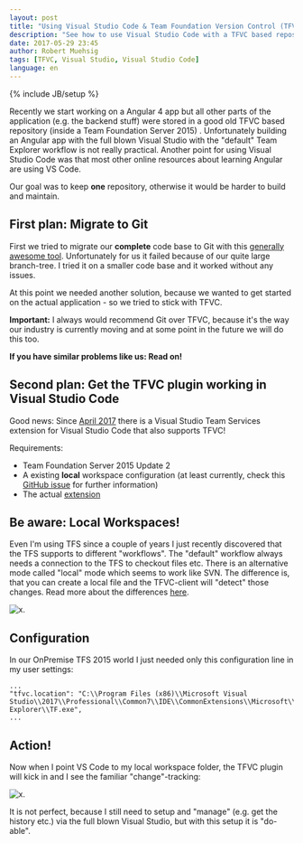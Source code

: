 ```yaml
---
layout: post
title: "Using Visual Studio Code & Team Foundation Version Control (TFVC)"
description: "See how to use Visual Studio Code with a TFVC based repository."
date: 2017-05-29 23:45
author: Robert Muehsig
tags: [TFVC, Visual Studio, Visual Studio Code]
language: en
---
```

{% include JB/setup %}

Recently we start working on a Angular 4 app but all other parts of the application (e.g. the backend stuff) were stored in a good old TFVC based repository (inside a Team Foundation Server 2015) . 
Unfortunately building an Angular app with the full blown Visual Studio with the "default" Team Explorer workflow is not really practical.
Another point for using Visual Studio Code was that most other online resources about learning Angular are using VS Code.

Our goal was to keep __one__ repository, otherwise it would be harder to build and maintain.

## First plan: Migrate to Git

First we tried to migrate our __complete__ code base to Git with this [generally awesome tool](https://github.com/git-tfs/git-tfs). Unfortunately for us it failed because of our quite large branch-tree. I tried it on a smaller code base and it worked without any issues.

At this point we needed another solution, because we wanted to get started on the actual application - so we tried to stick with TFVC.

__Important:__ I always would recommend Git over TFVC, because it's the way our industry is currently moving and at some point in the future we will do this too.

__If you have similar problems like us: Read on!__

## Second plan: Get the TFVC plugin working in Visual Studio Code

Good news: Since [April 2017](https://blogs.msdn.microsoft.com/visualstudioalm/2017/04/12/official-release-of-tfvc-support-for-visual-studio-code/) there is a Visual Studio Team Services extension for Visual Studio Code that also supports TFVC!

Requirements:

* Team Foundation Server 2015 Update 2
* A existing __local__ workspace configuration (at least currently, check this [GitHub issue](https://github.com/Microsoft/vsts-vscode/issues/176) for further information)
* The actual [extension](https://github.com/Microsoft/vsts-vscode)

## Be aware: Local Workspaces!

Even I'm using TFS since a couple of years I just recently discovered that the TFS supports to different "workflows". The "default" workflow always needs a connection to the TFS to checkout files etc. 
There is an alternative mode called "local" mode which seems to work like SVN. The difference is, that you can create a local file and the TFVC-client will "detect" those changes. Read more about the differences [here](https://www.visualstudio.com/en-us/docs/tfvc/decide-between-using-local-server-workspace).

![x]({{BASE_PATH}}/assets/md-images/2017-05-29/local-workspace.png "Local Workspace setting").

## Configuration

In our OnPremise TFS 2015 world I just needed only this configuration line in my user settings:

    ...
    "tfvc.location": "C:\\Program Files (x86)\\Microsoft Visual Studio\\2017\\Professional\\Common7\\IDE\\CommonExtensions\\Microsoft\\TeamFoundation\\Team Explorer\\TF.exe",
    ...

## Action!

Now when I point VS Code to my local workspace folder, the TFVC plugin will kick in and I see the familiar "change"-tracking:

![x]({{BASE_PATH}}/assets/md-images/2017-05-29/changetracking.png "Working with the extension").

It is not perfect, because I still need to setup and "manage" (e.g. get the history etc.) via the full blown Visual Studio, but with this setup it is "do-able".